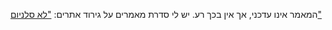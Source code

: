המאמר אינו עדכני, אך אין בכך רע. יש לי סדרת מאמרים על גירוד אתרים:
["לא סלניום"](../scrapping-tools-and-techniques/לא-סלניום)